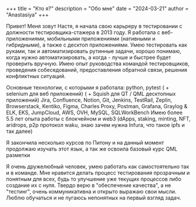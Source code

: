 +++
title = "Кто я?"
description = "Обо мне"
date = "2024-03-21"
author = "Anastasiya"
+++

Привет! Меня зовут Настя, я начала свою карьреру в тестировании с должности тестировщика-стажера в 2013 году.
Я работала с веб-приложениями, мобильными приложениями (нативными и гибридными), а также с десктоп приложениями. 
Умею тестировать как руками, так и автоматизировать рутинные задачи, хорошо понимаю, когда нужно автоматизировать, а когда - 
лучше и быстрее будет проверить вручную. Имею опыт руководства командой тестировщиков, проведения собеседований, предоставления обратной связи,
решения конфликтных ситуаций. 

Основные технологии, с которыми я работала: 
python, pytest ( + selenium для веб приложений) ( + Squish для QT / QML десктопных приложений)
Jira, Confluence, Notion, Git, Jenkins, TestRail, Zeplin, Browserstack, Kentiko, Figma, Charles Proxy, Postman,  Grafana, Graylog & ELK, EKS, JumpCloud, AWS, OVH, MySQL, SQLWorkBench
Имею более 5.5 лет опыта работы с блокчейном и web3 (dApps, staking, minting, NFT, aridrops, p2p протокол waku, знаю зачем нужна Infura, что такое ipfs и так далее)

Я закончила несколько курсов по Питону и на данный момент продолжаю изучать этот язык, а так же освоила базовый курс QML разметки

Я очень дружелюбный человек, умею работать как самостоятельно так и в команде. Мне нравится делать процесс тестирования прозрачным и понятным для всех, будь то
улучшение уже текущих процессов либо создание их с нуля. Твердо верю в "обеспечение качества", а не "тестинг", очень коммуникативна и открыто выражаю свои мысли. 
Люблю обучаться и не пугаюсь непонятных на первый взгляд задач.